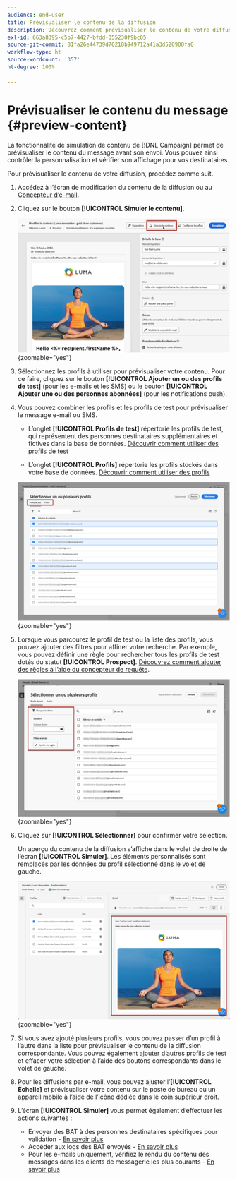 ```yaml
---
audience: end-user
title: Prévisualiser le contenu de la diffusion
description: Découvrez comment prévisualiser le contenu de votre diffusion avec l’interface utilisateur web de Campaign.
exl-id: 663a8395-c5b7-4427-bfdd-055230f9bc05
source-git-commit: 81fa26e44739d70218b949712a41a3d520900fa0
workflow-type: ht
source-wordcount: '357'
ht-degree: 100%

---
```



# Prévisualiser le contenu du message {#preview-content}

La fonctionnalité de simulation de contenu de [!DNL Campaign] permet de prévisualiser le contenu du message avant son envoi. Vous pouvez ainsi contrôler la personnalisation et vérifier son affichage pour vos destinataires.

Pour prévisualiser le contenu de votre diffusion, procédez comme suit.

1. Accédez à l’écran de modification du contenu de la diffusion ou au [Concepteur d’e-mail](../email/get-started-email-designer.md).

1. Cliquez sur le bouton **[!UICONTROL Simuler le contenu]**.

   ![](assets/simulate-button.png){zoomable=&quot;yes&quot;}

1. Sélectionnez les profils à utiliser pour prévisualiser votre contenu. Pour ce faire, cliquez sur le bouton **[!UICONTROL Ajouter un ou des profils de test]** (pour les e-mails et les SMS) ou le bouton **[!UICONTROL Ajouter une ou des personnes abonnées]** (pour les notifications push).

1. Vous pouvez combiner les profils et les profils de test pour prévisualiser le message e-mail ou SMS.

   * L’onglet **[!UICONTROL Profils de test]** répertorie les profils de test, qui représentent des personnes destinataires supplémentaires et fictives dans la base de données. [Découvrir comment utiliser des profils de test](../audience/test-profiles.md)

   * L’onglet **[!UICONTROL Profils]** répertorie les profils stockés dans votre base de données. [Découvrir comment utiliser des profils](../audience/about-recipients.md)

   ![](assets/simulate-select-profiles.png){zoomable=&quot;yes&quot;}

1. Lorsque vous parcourez le profil de test ou la liste des profils, vous pouvez ajouter des filtres pour affiner votre recherche. Par exemple, vous pouvez définir une règle pour rechercher tous les profils de test dotés du statut **[!UICONTROL Prospect]**. [Découvrez comment ajouter des règles à l’aide du concepteur de requête](../query/query-modeler-overview.md).

   ![](assets/simulate-test-profile-filter.png){zoomable=&quot;yes&quot;}

1. Cliquez sur **[!UICONTROL Sélectionner]** pour confirmer votre sélection.

   Un aperçu du contenu de la diffusion s’affiche dans le volet de droite de l’écran **[!UICONTROL Simuler]**. Les éléments personnalisés sont remplacés par les données du profil sélectionné dans le volet de gauche.

   ![](assets/simulate-preview.png){zoomable=&quot;yes&quot;}

1. Si vous avez ajouté plusieurs profils, vous pouvez passer d’un profil à l’autre dans la liste pour prévisualiser le contenu de la diffusion correspondante. Vous pouvez également ajouter d’autres profils de test et effacer votre sélection à l’aide des boutons correspondants dans le volet de gauche.

1. Pour les diffusions par e-mail, vous pouvez ajuster l’**[!UICONTROL Échelle]** et prévisualiser votre contenu sur le poste de bureau ou un appareil mobile à l’aide de l’icône dédiée dans le coin supérieur droit.

1. L’écran **[!UICONTROL Simuler]** vous permet également d’effectuer les actions suivantes :
   * Envoyer des BAT à des personnes destinataires spécifiques pour validation - [En savoir plus](test-deliveries.md)
   * Accéder aux logs des BAT envoyés - [En savoir plus](test-deliveries.md#access-test-deliveries)
   * Pour les e-mails uniquement, vérifiez le rendu du contenu des messages dans les clients de messagerie les plus courants - [En savoir plus](email-rendering.md)



